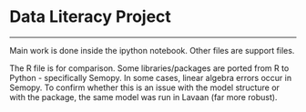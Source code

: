 # Data Literacy Project

--- 
Main work is done inside the ipython notebook. Other files are support files.

The R file is for comparison. Some libraries/packages are ported from R to Python - specifically Semopy. In some cases, linear algebra errors occur in Semopy. To confirm whether this is an issue with the model structure or with the package, the same model was run in Lavaan (far more robust).
